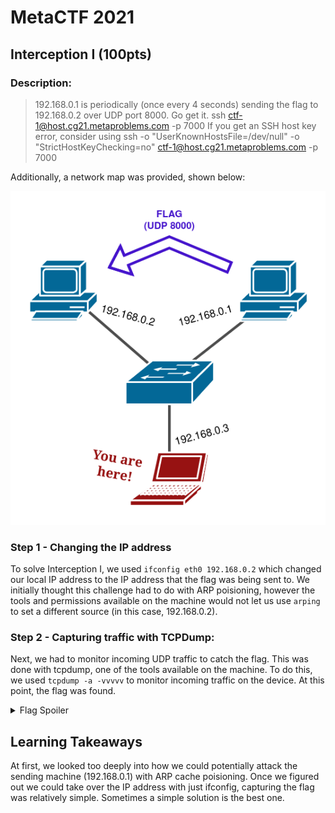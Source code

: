 # MetaCTF 2021
## Interception I (100pts)
### Description: 
>192.168.0.1 is periodically (once every 4 seconds) sending the flag to 192.168.0.2 over UDP port 8000. Go get it.
ssh ctf-1@host.cg21.metaproblems.com -p 7000
If you get an SSH host key error, consider using
ssh -o "UserKnownHostsFile=/dev/null" -o "StrictHostKeyChecking=no" ctf-1@host.cg21.metaproblems.com -p 7000

Additionally, a network map was provided, shown below:

![](chal1.png)

### Step 1 - Changing the IP address
To solve Interception I, we used `ifconfig eth0 192.168.0.2` which changed our local IP address to the IP address that the flag was being sent to. 
We initially thought this challenge had to do with ARP poisioning, however the tools and permissions available on the machine would not let us use `arping` to set a different source (in this case, 192.168.0.2).

### Step 2 - Capturing traffic with TCPDump:
Next, we had to monitor incoming UDP traffic to catch the flag. This was done with tcpdump, one of the tools available on the machine. 
To do this, we used `tcpdump -a -vvvvv` to monitor incoming traffic on the device. At this point, the flag was found.

<details>
  <summary> Flag Spoiler </summary>
  MetaCTF{addr3s5_r3s0lut1on_pwn4g3}
</details>

## Learning Takeaways
At first, we looked too deeply into how we could potentially attack the sending machine (192.168.0.1) with ARP cache poisioning. 
Once we figured out we could take over the IP address with just ifconfig, capturing the flag was relatively simple. Sometimes a simple solution is the best one.
